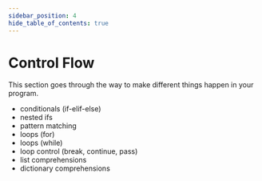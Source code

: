 ```yaml
---
sidebar_position: 4
hide_table_of_contents: true
---
```


# Control Flow

This section goes through the way to make different things happen in your program.

- conditionals (if-elif-else)
- nested ifs
- pattern matching
- loops (for)
- loops (while)
- loop control (break, continue, pass)
- list comprehensions
- dictionary comprehensions
